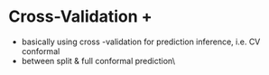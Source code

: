 # Cross-Validation +

* basically using cross -validation for prediction inference, i.e. CV conformal
* between split & full conformal prediction\
